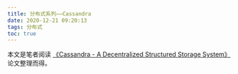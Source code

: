 ```yaml
---
title: 分布式系列——Cassandra
date: 2020-12-21 09:20:13
tags: 分布式
toc: true
---
```


本文是笔者阅读 [《Cassandra - A Decentralized Structured Storage System》](https://www.cs.cornell.edu/projects/ladis2009/papers/lakshman-ladis2009.pdf)论文整理而得。

